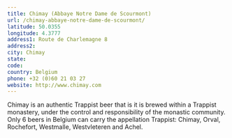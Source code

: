 ```yaml
---
title: Chimay (Abbaye Notre Dame de Scourmont)
url: /chimay-abbaye-notre-dame-de-scourmont/
latitude: 50.0355
longitude: 4.3777
address1: Route de Charlemagne 8
address2: 
city: Chimay
state: 
code: 
country: Belgium
phone: +32 (0)60 21 03 27
website: http://www.chimay.com
---
```

Chimay is an authentic Trappist beer that is it is brewed within a Trappist monastery, under the control and responsibility of the monastic community. Only 6 beers in Belgium can carry the appellation Trappist: Chimay, Orval, Rochefort, Westmalle, Westvleteren and Achel.
